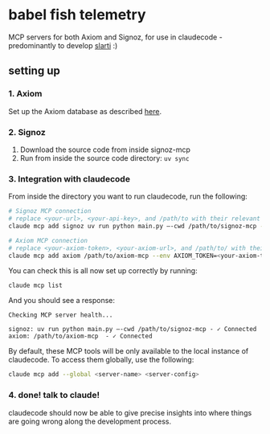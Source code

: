 # babel fish telemetry
MCP servers for both Axiom and Signoz, for use in claudecode - predominantly to develop [slarti](https://github.com/Cygnusfear/slarti) :)

## setting up 

### 1. Axiom

Set up the Axiom database as described [here](https://github.com/axiomhq/mcp-server-axiom).

### 2. Signoz 

1. Download the source code from inside signoz-mcp
2. Run from inside the source code directory: `uv sync`

### 3. Integration with claudecode

From inside the directory you want to run claudecode, run the following: 

```bash
# Signoz MCP connection
# replace <your-url>, <your-api-key>, and /path/to with their relevant values
claude mcp add signoz uv run python main.py —-cwd /path/to/signoz-mcp --env SIGNOZ_HOST=<your-url> --env SIGNOZ_API_KEY=<your-api-key> --env SIGNOZ_SSL_VERIFY=true

# Axiom MCP connection
# replace <your-axiom-token>, <your-axiom-url>, and /path/to/ with their relevant values 
claude mcp add axiom /path/to/axiom-mcp --env AXIOM_TOKEN=<your-axiom-token> --env AXIOM_URL=<your-axiom-url> --env AXIOM_QUERY_RATE=1 --env AXIOM_QUERY_BURST=1 --env AXIOM_DATASETS_RATE=1 --env AXIOM_DATASETS_BURST=1 --env AXIOM_MONITORS_RATE=1 --env AXIOM_MONITORS_BURST=1
```
You can check this is all now set up correctly by running:
```
claude mcp list
```
And you should see a response:
```
Checking MCP server health...

signoz: uv run python main.py —-cwd /path/to/signoz-mcp - ✓ Connected
axiom: /path/to/axiom-mcp  - ✓ Connected
```

By default, these MCP tools will be only available to the local instance of claudecode. To access them globally, use the following:
```bash
claude mcp add --global <server-name> <server-config>
```

### 4. done! talk to claude!

claudecode should now be able to give precise insights into where things are going wrong along the development process.
